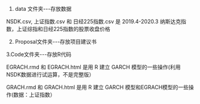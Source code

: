 
1. data 文件夹---存放数据 

  NSDK.csv, 上证指数.csv 和 日经225指数.csv 是 2019.4-2020.3 纳斯达克指数，上证综指和日经225指数的股票收盘价格
    
2. Proposal文件夹---存放项目建议书

3.Code文件夹---存放R代码
  
  EGRACH.rmd 和 EGRACH.html 是用 R 建立 GARCH 模型的一些操作(利用NSDK数据进行试运算，不是完整版）
 
  GRACH.rmd 和 GRACH.html 是用 R 建立 GARCH 模型和EGRACH模型的一些操作(数据：上证指数）
   
